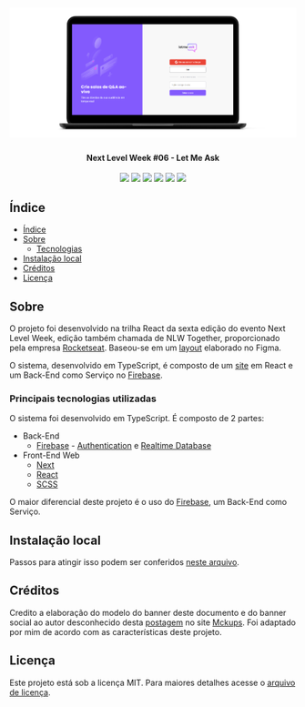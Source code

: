 <h1 align="center">
  <img alt="A imagem contém um notebook com uma tela do site" title="Banner do projeto Let Me Ask" src="./assets/screenshots/banner.png" />
</h1>

<h4 align="center"> 
  Next Level Week #06 - Let Me Ask
</h4>

<div align="center">
  <img src="https://img.shields.io/github/repo-size/marcel099/rs-nlw-06-let-me-ask.svg">
  <img src="https://img.shields.io/github/last-commit/marcel099/rs-nlw-06-let-me-ask.svg">
  <img src="https://img.shields.io/github/issues/marcel099/rs-nlw-06-let-me-ask.svg">
  <img src="https://img.shields.io/github/issues-closed/marcel099/rs-nlw-06-let-me-ask.svg">
  <img src="https://img.shields.io/github/license/marcel099/rs-nlw-06-let-me-ask.svg">
  <img src="https://img.shields.io/github/stars/marcel099/rs-nlw-06-let-me-ask.svg?style=social">
</div>

## Índice

* [Índice](#índice)
* [Sobre](#sobre)
  * [Tecnologias](#principais-tecnologias-utilizadas)
* [Instalação local](#instalação-local)
* [Créditos](#créditos)
* [Licença](#licença)

## Sobre

O projeto foi desenvolvido na trilha React da sexta edição do evento Next Level Week, edição também chamada de NLW Together, proporcionado pela empresa [Rocketseat](https://rocketseat.com.br/). Baseou-se em um [layout](https://www.figma.com/community/file/1009824839797878169/Letmeask) elaborado no Figma.

O sistema, desenvolvido em TypeScript, é composto de um [site](https://ecoleta.marcel099.vercel.app/) em React e um Back-End como Serviço no [Firebase](https://firebase.google.com/).

### Principais tecnologias utilizadas

O sistema foi desenvolvido em TypeScript. É composto de 2 partes:

- Back-End
  - [Firebase](https://firebase.google.com/) - [Authentication](https://firebase.google.com/docs/auth) e [Realtime Database](https://firebase.google.com/docs/database)
- Front-End Web
  - [Next](https://nextjs.org/)
  - [React](https://react.dev/)
  - [SCSS](https://sass-lang.com/)

O maior diferencial deste projeto é o uso do [Firebase](https://firebase.google.com/), um Back-End como Serviço.

## Instalação local

Passos para atingir isso podem ser conferidos <a href="./INSTALLATION.md">neste arquivo</a>.

## Créditos

Credito a elaboração do modelo do banner deste documento e do banner social ao autor desconhecido desta [postagem](https://mckups.com/pixel-4-and-pixelbook-go-mockup/) no site [Mckups](https://mckups.com). Foi adaptado por mim de acordo com as características deste projeto.

## Licença

Este projeto está sob a licença MIT. Para maiores detalhes acesse o <a href="./LICENSE.md">arquivo de licença</a>.
